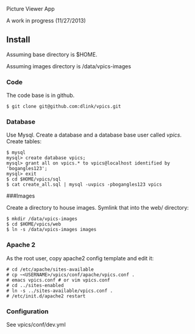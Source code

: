 Picture Viewer App

A work in progress (11/27/2013)

Install
-------

Assuming base directory is $HOME.

Assuming images directory is /data/vpics-images

### Code
The code base is in github.

    $ git clone git@github.com:dlink/vpics.git

### Database
Use Mysql.  Create a database and a database base user called _vpics_.  Create tables:

    $ mysql
    mysql> create database vpics;
    mysql> grant all on vpics.* to vpics@localhost identified by 'bogangles123';
    mysql> exit
    $ cd $HOME/vpics/sql
    $ cat create_all.sql | mysql -uvpics -pbogangles123 vpics

###Images

Create a directory to house images.  Symlink that into the web/ directory:

    $ mkdir /data/vpics-images
    $ cd $HOME/vpics/web
    $ ln -s /data/vpics-images images

### Apache 2
As the root user, copy apache2 config template and edit it:

    # cd /etc/apache/sites-available
    # cp ~<USERNAME>/vpics/conf/apache/vpics.conf .
	# emacs vpics.conf # or vim vpics.conf
    # cd ../sites-enabled
    # ln -s ../sites-available/vpics.conf .
    # /etc/init.d/apache2 restart

### Configuration
See vpics/conf/dev.yml


